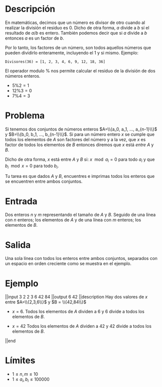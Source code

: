 # Descripción

En matemáticas, decimos que un número es divisor de otro cuando al realizar la división el residuo es $0$. Dicho de otra forma, $a$ divide a $b$ sí el resultado de $a/b$ es entero. También podemos decir que si $a$ divide a $b$ entonces $a$ es un factor de $b$.

Por lo tanto, los factores de un número, son todos aquellos números que pueden dividirlo enteramente, incluyendo el $1$ y si mismo.
Ejemplo:

    Divisores(36) = [1, 2, 3, 4, 6, 9, 12, 18, 36]

El operador modulo $\%$ nos permite calcular el residuo de la división de dos números enteros.

- $5\%2=1$
- $12\%3=0$
- $7\%4=3$

# Problema

Si tenemos dos conjuntos de números enteros $A=\\{a_0, a_1, ..., a_{n-1}\\}$ y $B=\\{b_0, b_1, ..., b_{n-1}\\}$. Si para un número entero $x$ se cumple que todos los elementos de $A$ son factores del número y a la vez, que $x$ es factor de todos los elementos de $B$ entonces diremos que $x$ está _entre_ $A$ y $B$.

Dicho de otra forma, $x$ está entre $A$ y $B$ si: $x\mod a_i=0$ para todo $a_i$ y que $b_i\mod x=0$ para todo $b_i$.

Tu tarea es que dados $A$ y $B$, encuentres e imprimas todos los enteros que se encuentren entre ambos conjuntos.

# Entrada

Dos enteros $n$ y $m$ representando el tamaño de $A$ y $B$. Seguido de una línea con $n$ enteros; los elementos de $A$ y de una línea con $m$ enteros; los elementos de $B$.

# Salida

Una sola línea con todos los enteros entre ambos conjuntos, separados con un espacio en orden creciente como se muestra en el ejemplo.

# Ejemplo

||input
3 2
2 3 6
42 84
||output
6 42
||description
Hay dos valores de $x$ entre $A=\\{2,3,6\\}$ y $B = \\{42,84\\}$

- $x=6$. Todos los elementos de $A$ dividen a $6$ y $6$ divide a todos los elementos de $B$.

- $x=42$ Todos los elementos de $A$ dividen a $42$ y $42$ divide a todos los elementos de $B$.

||end

# Límites

- $1 \leq n,m \leq 10$
- $1 \leq a_i,b_i \leq 100000$
